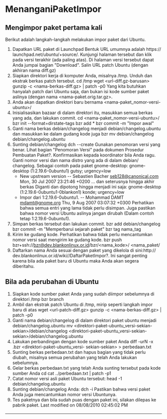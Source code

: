 # MenanganiPaketImpor
## Mengimpor paket pertama kali
Berikut adalah langkah-langkah melakukan impor paket dari Ubuntu.
   1. Dapatkan URL paket di Launchpad Bentuk URL umumnya adalah ​https://
      launchpad.net/ubuntu/+source/<nama-paket>. Kunjungi halaman tersebut dan
      klik pada versi terakhir (ada paling atas). Di halaman versi tersebut
      dapat Anda jumpai bagian "Download". Salin URL patch Ubuntu (dengan
      akhiran nama diff.gz)
   2. Siapkan direktori kerja di komputer Anda, misalnya /tmp. Unduh dan
      ekstrak berkas patch tersebut.
      cd /tmp
      wget <url-diff.gz-barusan>
      gunzip -c <nama-berkas-diff.gz> | patch -p0
      Yang kita butuhkan hanyalah patch dari Ubuntu saja, dan bukan isi kode
      sumber paket aslinya (dengan nama <nama-paket.orig.tar.gz>.
   3. Anda akan dapatkan direktori baru bernama <nama-paket_nomor-versi-
      ubuntu>/
   4. Inisialisasikan bazaar di dalam direktori itu, masukkan semua berkas yang
      ada, dan lakukan commit.
      cd <nama-paket_nomor-versi-ubuntu>/
      bzr init --format=dirstate-tags
      bzr add *
      bzr commit -m "Impor awal"
   5. Ganti nama berkas debian/changelog menjadi debian/changelog.ubuntu dan
      masukkan ke dalam gudang kode juga
      bzr mv debian/changelog debian/changelog.ubuntu
   6. Sunting debian/changelog
      dch --create
      Gunakan penomoran versi yang benar. Lihat bagian "Penomoran Versi" pada
      dokumen Prosedur Pembuatan Paket?. Konfirmasikan kepada koordinator bila
      Anda ragu. Ganti nomor versi dan nama distro yang ada di dalam debian/
      changelog. Sebagai contoh pada paket gnome-desktop:
      gnome-desktop (1:2.19.6-0ubuntu1) gutsy; urgency=low
        * New upstream version
       -- Sebastien Bacher <seb128@canonical.com>  Mon, 30 Jul 2007 23:21:46
      +0200
        ... dan seterusnya hingga akhir berkas
      Diganti dan dipotong hingga menjadi ini saja:
      gnome-desktop (1:2.19.6-0ubuntu1-0blankon1) konde; urgency=low
        * Impor dari 1:2.19.6-0ubuntu1.
       -- Mohammad DAMT <mdamt@gnome.org>  Thu,  9 Aug 2007 03:07:32 +0300
          Perhatikan bahwa semua entri yang lama tidak perlu
          disimpan. Juga pastikan bahwa nomor versi Ubuntu aslinya
          jangan dirubah (Dalam contoh tetap 1:2.19.6-0ubuntu1).
   1. Simpan berkas tersebut dan lakukan commit.
      bzr add debian/changelog
      bzr commit -m "Memperbarui sejarah paket"
      bzr tag nama_tag
   2. Kirim ke gudang kode. Perhatikan bahwa tidak perlu mencantumkan nomor
      versi saat mengirim ke gudang kode.
      bzr push bzr+ssh://bzr@dev.blankonlinux.or.id/bzr/<nama_kode>/
      <nama_paket/
   3. Daftarkan nama Anda sesuai dengan paket yang dikelola di sini: ​http://
      dev.blankonlinux.or.id/wiki/<versi>/DaftarPaketImpor?. Ini sangat penting
      karena bila ada paket baru di Ubuntu maka Anda akan segera diberitahu.
## Bila ada perubahan di Ubuntu
   1. Siapkan kode sumber paket Anda yang sudah diimpor sebelumnya di direktori
      /tmp
      bzr branch <url-paket-anda-di-gudang-kode>
   2. Ambil dan ekstrak patch Ubuntu di /tmp, mirip seperti langkah impor baru
      di atas
      wget <url-patch-diff.gz>
      gunzip -c <nama-berkas-diff.gz> | patch -p0
   3. Ganti nama debian/changelog di dalam direktori paket ubuntu menjadi
      debian/changelog.ubuntu
      mv <direktori-paket-ubuntu_versi-sekian-sekian>/debian/changelog
      <direktori-paket-ubuntu_versi-sekian-sekian>/debian/changelog.ubuntu
   4. Lakukan perbandingan dengan kode sumber paket Anda
      diff -urN -x .bzr <direktori-paket-anda> <direktori-paket-ubuntu_versi-
      sekian-sekian> > perbedaan.txt
   5. Sunting berkas perbedaan.txt dan hapus bagian yang tidak perlu diubah,
      misalnya semua perubahan yang telah Anda lakukan sebelumnya.
   6. Gelar berkas perbedaan.txt yang telah Anda sunting tersebut pada kode
      sumber Anda
      cd <direktori-paket-anda>
      cat ../perbedaan.txt | patch -p1
   7. Catat nomor versi asli paket Ubuntu tersebut:
      head -1 debian/changelog.ubuntu
   8. Sunting debian/changelog Anda:
      dch -i
      Pastikan bahwa versi paket Anda juga mencantumkan nomor versi Ubuntunya.
   9. Tes paketnya dan bila sudah puas dengan paket ini, silakan dilepas ke
      pabrik paket.
Last modified on 08/08/2010 02:45:02 PM
#### 
    
 
 
 
 
 
---
 
